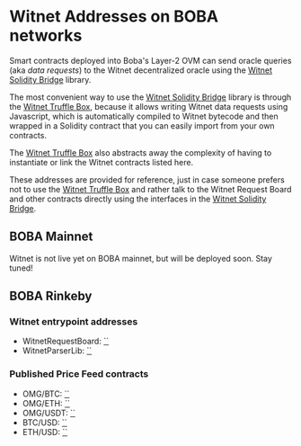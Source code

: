# Witnet Addresses on BOBA networks

Smart contracts deployed into Boba's Layer-2 OVM can send oracle queries (aka _data requests_) to the Witnet decentralized oracle using the [Witnet Solidity Bridge] library.

The most convenient way to use the [Witnet Solidity Bridge] library is through the [Witnet Truffle Box], because it
allows writing Witnet data requests using Javascript, which is automatically compiled to Witnet bytecode and then
wrapped in a Solidity contract that you can easily import from your own contracts.

The [Witnet Truffle Box] also abstracts away the complexity of having to instantiate or link the Witnet contracts
listed here. 

These addresses are provided for reference, just in case someone prefers not to use the [Witnet Truffle Box] and
rather talk to the Witnet Request Board and other contracts directly using the interfaces in the [Witnet Solidity Bridge].

## BOBA Mainnet

Witnet is not live yet on BOBA mainnet, but will be deployed soon. Stay tuned!

## BOBA Rinkeby

### Witnet entrypoint addresses
* WitnetRequestBoard: [``]()
* WitnetParserLib: [``]()

### Published Price Feed contracts
* OMG/BTC: [``]()
* OMG/ETH: [``]()
* OMG/USDT: [``]()
* BTC/USD: [``]()
* ETH/USD: [``]()

[Witnet Solidity Bridge]: https://github.com/witnet/witnet-solidity-bridge
[Witnet Truffle Box]: /try/use-from-ethereum
